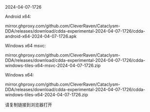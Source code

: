 2024-04-07-1726

Android x64:

mirror.ghproxy.com/github.com/CleverRaven/Cataclysm-DDA/releases/download/cdda-experimental-2024-04-07-1726/cdda-android-x64-2024-04-07-1726.apk

Windows x64 msvc:

mirror.ghproxy.com/github.com/CleverRaven/Cataclysm-DDA/releases/download/cdda-experimental-2024-04-07-1726/cdda-windows-tiles-x64-msvc-2024-04-07-1726.zip

Windows x64:

mirror.ghproxy.com/github.com/CleverRaven/Cataclysm-DDA/releases/download/cdda-experimental-2024-04-07-1726/cdda-windows-tiles-x64-2024-04-07-1726.zip

请复制链接到浏览器打开

